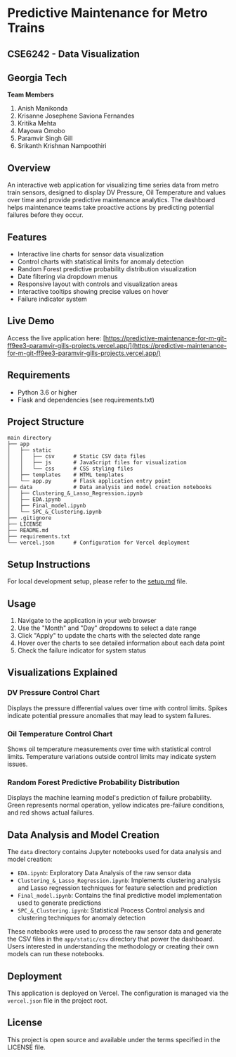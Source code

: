# Predictive Maintenance for Metro Trains

## CSE6242 - Data Visualization
## Georgia Tech

**Team Members**

1. Anish Manikonda
2. Krisanne Josephene Saviona Fernandes 
3. Kritika Mehta
4. Mayowa Omobo
5. Paramvir Singh Gill
6. Srikanth Krishnan Nampoothiri

## Overview

An interactive web application for visualizing time series data from metro train sensors, designed to display DV Pressure, Oil Temperature and values over time and provide predictive maintenance analytics. The dashboard helps maintenance teams take proactive actions by predicting potential failures before they occur.

## Features

- Interactive line charts for sensor data visualization
- Control charts with statistical limits for anomaly detection
- Random Forest predictive probability distribution visualization
- Date filtering via dropdown menus
- Responsive layout with controls and visualization areas
- Interactive tooltips showing precise values on hover
- Failure indicator system

## Live Demo

Access the live application here:
[https://predictive-maintenance-for-m-git-ff9ee3-paramvir-gills-projects.vercel.app/](https://predictive-maintenance-for-m-git-ff9ee3-paramvir-gills-projects.vercel.app/)

## Requirements

- Python 3.6 or higher
- Flask and dependencies (see requirements.txt)

## Project Structure

```
main directory 
├── app 
│   ├── static 
│   │   ├── csv      # Static CSV data files
│   │   ├── js       # JavaScript files for visualization
│   │   └── css      # CSS styling files
│   ├── templates    # HTML templates
│   └── app.py       # Flask application entry point
├── data             # Data analysis and model creation notebooks
│   ├── Clustering_&_Lasso_Regression.ipynb
│   ├── EDA.ipynb
│   ├── Final_model.ipynb
│   └── SPC_&_Clustering.ipynb
├── .gitignore 
├── LICENSE 
├── README.md 
├── requirements.txt 
└── vercel.json      # Configuration for Vercel deployment
```

## Setup Instructions

For local development setup, please refer to the [setup.md](setup.md) file.

## Usage

1. Navigate to the application in your web browser
2. Use the "Month" and "Day" dropdowns to select a date range
3. Click "Apply" to update the charts with the selected date range
4. Hover over the charts to see detailed information about each data point
5. Check the failure indicator for system status

## Visualizations Explained

### DV Pressure Control Chart
Displays the pressure differential values over time with control limits. Spikes indicate potential pressure anomalies that may lead to system failures.

### Oil Temperature Control Chart
Shows oil temperature measurements over time with statistical control limits. Temperature variations outside control limits may indicate system issues.

### Random Forest Predictive Probability Distribution
Displays the machine learning model's prediction of failure probability. Green represents normal operation, yellow indicates pre-failure conditions, and red shows actual failures.

## Data Analysis and Model Creation

The `data` directory contains Jupyter notebooks used for data analysis and model creation:

- `EDA.ipynb`: Exploratory Data Analysis of the raw sensor data
- `Clustering_&_Lasso_Regression.ipynb`: Implements clustering analysis and Lasso regression techniques for feature selection and prediction
- `Final_model.ipynb`: Contains the final predictive model implementation used to generate predictions
- `SPC_&_Clustering.ipynb`: Statistical Process Control analysis and clustering techniques for anomaly detection

These notebooks were used to process the raw sensor data and generate the CSV files in the `app/static/csv` directory that power the dashboard. Users interested in understanding the methodology or creating their own models can run these notebooks.

## Deployment

This application is deployed on Vercel. The configuration is managed via the `vercel.json` file in the project root.

## License

This project is open source and available under the terms specified in the LICENSE file.
